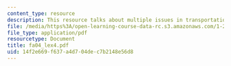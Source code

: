 ```yaml
---
content_type: resource
description: This resource talks about multiple issues in transportation.
file: /media/https%3A/open-learning-course-data-rc.s3.amazonaws.com/1-221j-transportation-systems-fall-2004/14f2e669f637a4d704dec7b2148e56d8_fa04_lex4.pdf
file_type: application/pdf
resourcetype: Document
title: fa04_lex4.pdf
uid: 14f2e669-f637-a4d7-04de-c7b2148e56d8
---
```


